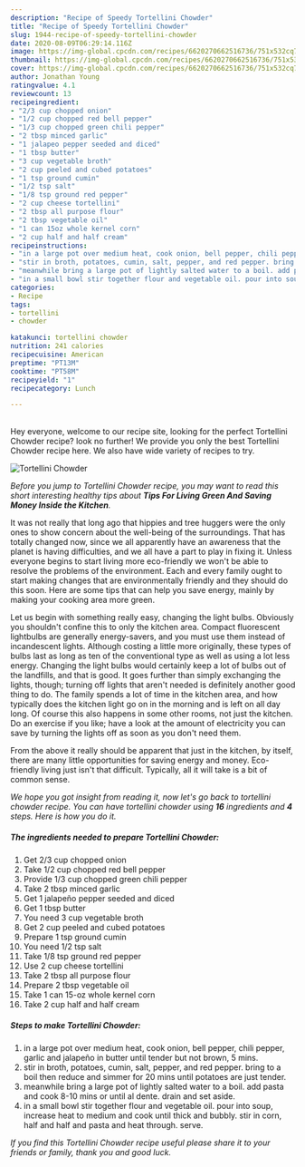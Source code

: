 ```yaml
---
description: "Recipe of Speedy Tortellini Chowder"
title: "Recipe of Speedy Tortellini Chowder"
slug: 1944-recipe-of-speedy-tortellini-chowder
date: 2020-08-09T06:29:14.116Z
image: https://img-global.cpcdn.com/recipes/6620270662516736/751x532cq70/tortellini-chowder-recipe-main-photo.jpg
thumbnail: https://img-global.cpcdn.com/recipes/6620270662516736/751x532cq70/tortellini-chowder-recipe-main-photo.jpg
cover: https://img-global.cpcdn.com/recipes/6620270662516736/751x532cq70/tortellini-chowder-recipe-main-photo.jpg
author: Jonathan Young
ratingvalue: 4.1
reviewcount: 13
recipeingredient:
- "2/3 cup chopped onion"
- "1/2 cup chopped red bell pepper"
- "1/3 cup chopped green chili pepper"
- "2 tbsp minced garlic"
- "1 jalapeo pepper seeded and diced"
- "1 tbsp butter"
- "3 cup vegetable broth"
- "2 cup peeled and cubed potatoes"
- "1 tsp ground cumin"
- "1/2 tsp salt"
- "1/8 tsp ground red pepper"
- "2 cup cheese tortellini"
- "2 tbsp all purpose flour"
- "2 tbsp vegetable oil"
- "1 can 15oz whole kernel corn"
- "2 cup half and half cream"
recipeinstructions:
- "in a large pot over medium heat, cook onion, bell pepper, chili pepper, garlic and jalapeño in butter until tender but not brown, 5 mins."
- "stir in broth, potatoes, cumin, salt, pepper, and red pepper. bring to a boil then reduce and simmer for 20 mins until potatoes are just tender."
- "meanwhile bring a large pot of lightly salted water to a boil. add pasta and cook 8-10 mins or until al dente. drain and set aside."
- "in a small bowl stir together flour and vegetable oil. pour into soup, increase heat to medium and cook until thick and bubbly. stir in corn, half and half and pasta and heat through. serve."
categories:
- Recipe
tags:
- tortellini
- chowder

katakunci: tortellini chowder 
nutrition: 241 calories
recipecuisine: American
preptime: "PT13M"
cooktime: "PT58M"
recipeyield: "1"
recipecategory: Lunch

---
```

<br>
Hey everyone, welcome to our recipe site, looking for the perfect Tortellini Chowder recipe? look no further! We provide you only the best Tortellini Chowder recipe here. We also have wide variety of recipes to try.
<br>


![Tortellini Chowder](https://img-global.cpcdn.com/recipes/6620270662516736/751x532cq70/tortellini-chowder-recipe-main-photo.jpg)

<i>Before you jump to Tortellini Chowder recipe, you may want to read this short interesting healthy tips about 
<strong>Tips For Living Green And Saving Money Inside the Kitchen</strong>.</i>
</br>

It was not really that long ago that hippies and tree huggers were the only ones to show concern about the well-being of the surroundings. That has totally changed now, since we all apparently have an awareness that the planet is having difficulties, and we all have a part to play in fixing it. Unless everyone begins to start living more eco-friendly we won't be able to resolve the problems of the environment. Each and every family ought to start making changes that are environmentally friendly and they should do this soon. Here are some tips that can help you save energy, mainly by making your cooking area more green.

Let us begin with something really easy, changing the light bulbs. Obviously you shouldn't confine this to only the kitchen area. Compact fluorescent lightbulbs are generally energy-savers, and you must use them instead of incandescent lights. Although costing a little more originally, these types of bulbs last as long as ten of the conventional type as well as using a lot less energy. Changing the light bulbs would certainly keep a lot of bulbs out of the landfills, and that is good. It goes further than simply exchanging the lights, though; turning off lights that aren't needed is definitely another good thing to do. The family spends a lot of time in the kitchen area, and how typically does the kitchen light go on in the morning and is left on all day long. Of course this also happens in some other rooms, not just the kitchen. Do an exercise if you like; have a look at the amount of electricity you can save by turning the lights off as soon as you don't need them.

From the above it really should be apparent that just in the kitchen, by itself, there are many little opportunities for saving energy and money. Eco-friendly living just isn't that difficult. Typically, all it will take is a bit of common sense.


<i>We hope you got insight from reading it, now let's go back to tortellini chowder recipe. You can have tortellini chowder using <strong>16</strong> ingredients and <strong>4</strong> steps. Here is how you do it.
</i>

##### The ingredients needed to prepare Tortellini Chowder:

1. Get 2/3 cup chopped onion
1. Take 1/2 cup chopped red bell pepper
1. Provide 1/3 cup chopped green chili pepper
1. Take 2 tbsp minced garlic
1. Get 1 jalapeño pepper seeded and diced
1. Get 1 tbsp butter
1. You need 3 cup vegetable broth
1. Get 2 cup peeled and cubed potatoes
1. Prepare 1 tsp ground cumin
1. You need 1/2 tsp salt
1. Take 1/8 tsp ground red pepper
1. Use 2 cup cheese tortellini
1. Take 2 tbsp all purpose flour
1. Prepare 2 tbsp vegetable oil
1. Take 1 can 15-oz whole kernel corn
1. Take 2 cup half and half cream


##### Steps to make Tortellini Chowder:

1. in a large pot over medium heat, cook onion, bell pepper, chili pepper, garlic and jalapeño in butter until tender but not brown, 5 mins.
1. stir in broth, potatoes, cumin, salt, pepper, and red pepper. bring to a boil then reduce and simmer for 20 mins until potatoes are just tender.
1. meanwhile bring a large pot of lightly salted water to a boil. add pasta and cook 8-10 mins or until al dente. drain and set aside.
1. in a small bowl stir together flour and vegetable oil. pour into soup, increase heat to medium and cook until thick and bubbly. stir in corn, half and half and pasta and heat through. serve.


<i>If you find this Tortellini Chowder recipe useful please share it to your friends or family, thank you and good luck.</i>
